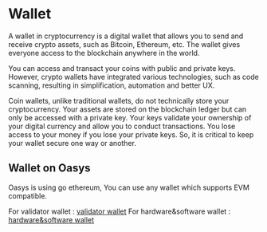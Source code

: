 ---
---

# Wallet
A wallet in cryptocurrency is a digital wallet that allows you to send and receive crypto assets, such as Bitcoin, Ethereum, etc. The wallet gives everyone access to the blockchain anywhere in the world.

You can access and transact your coins with public and private keys. However, crypto wallets have integrated various technologies, such as code scanning, resulting in simplification, automation and better UX.

Coin wallets, unlike traditional wallets, do not technically store your cryptocurrency. Your assets are stored on the blockchain ledger but can only be accessed with a private key. Your keys validate your ownership of your digital currency and allow you to conduct transactions. You lose access to your money if you lose your private keys. So, it is critical to keep your wallet secure one way or another.

## Wallet on Oasys 

Oasys is using go ethereum, You can use any wallet which supports EVM compatible. 

For validator wallet : [validator wallet](/docs/tech/wallet/1-2)
For hardware&software wallet : [hardware&software wallet](/docs/tech/wallet/1-1)

